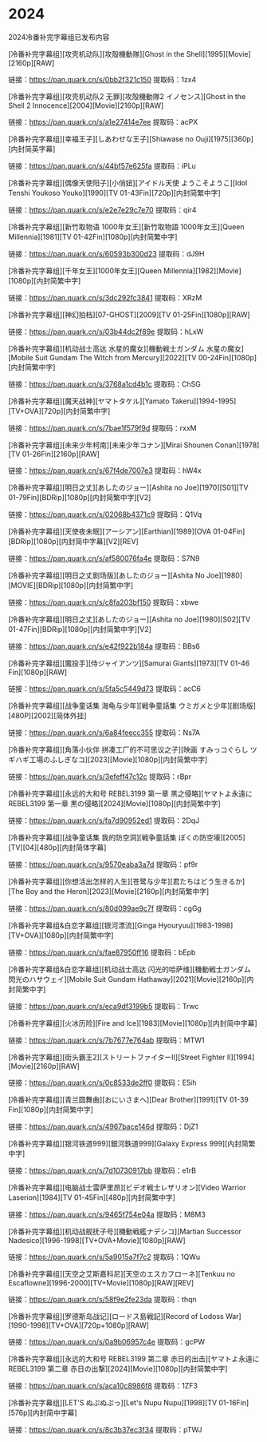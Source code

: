 # 2024

2024冷番补完字幕组已发布内容

\[冷番补完字幕组]\[攻壳机动队]\[攻殻機動隊]\[Ghost in the Shell]\[1995]\[Movie]\[2160p]\[RAW]&#x20;

链接：https://pan.quark.cn/s/0bb2f321c150 提取码：1zx4



\[冷番补完字幕组]\[攻壳机动队2 无罪]\[攻殻機動隊2 イノセンス]\[Ghost in the Shell 2 Innocence]\[2004]\[Movie]\[2160p]\[RAW]&#x20;

链接：https://pan.quark.cn/s/a1e27414e7ee 提取码：acPX



\[冷番补完字幕组]\[幸福王子]\[しあわせな王子]\[Shiawase no Ouji]\[1975]\[360p]\[内封简英字幕]&#x20;

链接：https://pan.quark.cn/s/44bf57e625fa 提取码：iPLu



\[冷番补完字幕组]\[偶像天使阳子]\[小俏妞]\[アイドル天使 ようこそようこ]\[Idol Tenshi Youkoso Youko]\[1990]\[TV 01-43Fin]\[720p]\[内封简繁中字]&#x20;

链接：https://pan.quark.cn/s/e2e7e29c7e70 提取码：qir4



\[冷番补完字幕组]\[新竹取物语 1000年女王]\[新竹取物語 1000年女王]\[Queen Millennia]\[1981]\[TV 01-42Fin]\[1080p]\[内封简繁中字]

链接：https://pan.quark.cn/s/60593b300d23 提取码：dJ9H



\[冷番补完字幕组]\[千年女王]\[1000年女王]\[Queen Millennia]\[1982]\[Movie]\[1080p]\[内封简繁中字]&#x20;

链接：https://pan.quark.cn/s/3dc292fc3841 提取码：XRzM



\[冷番补完字幕组]\[神幻拍档]\[07-GHOST]\[2009]\[TV 01-25Fin]\[1080p]\[RAW]&#x20;

链接：https://pan.quark.cn/s/03b44dc2f89e 提取码：hLxW



\[冷番补完字幕组]\[机动战士高达 水星的魔女]\[機動戦士ガンダム 水星の魔女]\[Mobile Suit Gundam The Witch from Mercury]\[2022]\[TV 00-24Fin]\[1080p]\[内封简繁中字]&#x20;

链接：https://pan.quark.cn/s/3768a1cd4b1c 提取码：ChSG



\[冷番补完字幕组]\[魔天战神]\[ヤマトタケル]\[Yamato Takeru]\[1994-1995]\[TV+OVA]\[720p]\[内封简繁中字]&#x20;

链接：https://pan.quark.cn/s/7bae1f579f9d 提取码：rxxM



\[冷番补完字幕组]\[未来少年柯南]\[未来少年コナン]\[Mirai Shounen Conan]\[1978]\[TV 01-26Fin]\[2160p]\[RAW]&#x20;

链接：https://pan.quark.cn/s/67f4de7007e3 提取码：hW4x



\[冷番补完字幕组]\[明日之丈]\[あしたのジョー]\[Ashita no Joe]\[1970]\[S01]\[TV 01-79Fin]\[BDRip]\[1080p]\[内封简繁中字]\[V2]&#x20;

链接：https://pan.quark.cn/s/02068b4371c9 提取码：Q1Vq



\[冷番补完字幕组]\[天使夜未眠]\[アーシアン]\[Earthian]\[1989]\[OVA 01-04Fin]\[BDRip]\[1080p]\[内封简中字幕]\[V2]\[REV]&#x20;

链接：https://pan.quark.cn/s/af580076fa4e 提取码：S7N9



\[冷番补完字幕组]\[明日之丈剧场版]\[あしたのジョー]\[Ashita No Joe]\[1980]\[MOVIE]\[BDRip]\[1080p]\[内封简繁中字]&#x20;

链接：https://pan.quark.cn/s/c8fa203bf150 提取码：xbwe



\[冷番补完字幕组]\[明日之丈]\[あしたのジョー]\[Ashita no Joe]\[1980]\[S02]\[TV 01-47Fin]\[BDRip]\[1080p]\[内封简繁中字]\[V2]&#x20;

链接：https://pan.quark.cn/s/e42f922b184a 提取码：BBs6



\[冷番补完字幕组]\[魔投手]\[侍ジャイアンツ]\[Samurai Giants]\[1973]\[TV 01-46 Fin]\[1080p]\[RAW]&#x20;

链接：https://pan.quark.cn/s/5fa5c5449d73 提取码：acC6



\[冷番补完字幕组]\[战争童话集 海龟与少年]\[戦争童話集 ウミガメと少年]\[剧场版]\[480P]\[2002]\[简体外挂]&#x20;

链接：https://pan.quark.cn/s/6a84feecc355 提取码：Ns7A



\[冷番补完字幕组]\[角落小伙伴 拼凑工厂的不可思议之子]\[映画 すみっコぐらし ツギハギ工場のふしぎなコ]\[2023]\[Movie]\[1080p]\[内封简繁中字]&#x20;

链接：https://pan.quark.cn/s/3efeff47c12c 提取码：rBpr



\[冷番补完字幕组]\[永远的大和号 REBEL3199 第一章 黑之侵略]\[ヤマトよ永遠に REBEL3199 第一章 黒の侵略]\[2024]\[Movie]\[1080p]\[内封简繁中字]&#x20;

链接：https://pan.quark.cn/s/fa7d90952ed1 提取码：2DqJ



\[冷番补完字幕组]\[战争童话集 我的防空洞]\[戦争童話集 ぼくの防空壕]\[2005]\[TV]\[04]\[480p]\[内封简体字幕]&#x20;

链接：https://pan.quark.cn/s/9570eaba3a7d 提取码：pf9r



\[冷番补完字幕组]\[你想活出怎样的人生]\[苍鹭与少年]\[君たちはどう生きるか]\[The Boy and the Heron]\[2023]\[Movie]\[2160p]\[内封简繁中字]&#x20;

链接：https://pan.quark.cn/s/80d099ae9c7f 提取码：cgGg



\[冷番补完字幕组&白恋字幕组]\[银河漂流]\[Ginga Hyouryuu]\[1983-1998]\[TV+OVA]\[1080p]\[内封简繁中字]&#x20;

链接：https://pan.quark.cn/s/fae87950ff16 提取码：bEpb



\[冷番补完字幕组&白恋字幕组]\[机动战士高达 闪光的哈萨维]\[機動戦士ガンダム 閃光のハサウェイ]\[Mobile Suit Gundam Hathaway]\[2021]\[Movie]\[2160p]\[内封简繁中字]&#x20;

链接：https://pan.quark.cn/s/eca9df3199b5 提取码：Trwc



\[冷番补完字幕组]\[火冰历险]\[Fire and Ice]\[1983]\[Movie]\[1080p]\[内封简中字幕]&#x20;

链接：https://pan.quark.cn/s/7b7677e764ab 提取码：MTW1



\[冷番补完字幕组]\[街头霸王2]\[ストリートファイターII]\[Street Fighter II]\[1994]\[Movie]\[2160p]\[RAW]&#x20;

链接：https://pan.quark.cn/s/0c8533de2ff0 提取码：E5ih



\[冷番补完字幕组]\[青兰圆舞曲]\[おにいさまへ]\[Dear Brother]\[1991]\[TV 01-39 Fin]\[1080p]\[内封简繁中字]&#x20;

链接：https://pan.quark.cn/s/4967bace146d 提取码：DjZ1



\[冷番补完字幕组]\[银河铁道999]\[銀河鉄道999]\[Galaxy Express 999]\[内封简繁中字]&#x20;

链接：https://pan.quark.cn/s/7d10730917bb 提取码：e1rB



\[冷番补完字幕组]\[电脑战士雷萨里昂]\[ビデオ戦士レザリオン]\[Video Warrior Laserion]\[1984]\[TV 01-45Fin]\[480p]\[内封简繁中字]&#x20;

链接：https://pan.quark.cn/s/9465f754e04a 提取码：M8M3



\[冷番补完字幕组]\[机动战舰抚子号]\[機動戦艦ナデシコ]\[Martian Successor Nadesico]\[1996-1998]\[TV+OVA+Movie]\[1080p]\[RAW]&#x20;

链接：https://pan.quark.cn/s/5a9015a7f7c2 提取码：1QWu



\[冷番补完字幕组]\[天空之艾斯嘉科尼]\[天空のエスカフローネ]\[Tenkuu no Escaflowne]\[1996-2000]\[TV+Movie]\[1080p]\[RAW]\[REV]&#x20;

链接：https://pan.quark.cn/s/58f9e2fe23da 提取码：thqn



\[冷番补完字幕组]\[罗德斯岛战记]\[ロードス島戦記]\[Record of Lodoss War]\[1990-1998]\[TV+OVA]\[720p+1080p]\[RAW]&#x20;

链接：https://pan.quark.cn/s/0a9b06957c4e 提取码：gcPW



\[冷番补完字幕组]\[永远的大和号 REBEL3199 第二章 赤日的出击]\[ヤマトよ永遠に REBEL3199 第二章 赤日の出撃]\[2024]\[Movie]\[1080p]\[内封简繁中字]&#x20;

链接：https://pan.quark.cn/s/aca10c8986f8 提取码：1ZF3



\[冷番补完字幕组]\[LET'S ぬぷぬぷっ]\[Let's Nupu Nupu]\[1998]\[TV 01-16Fin]\[576p]\[内封简中字幕]&#x20;

链接：https://pan.quark.cn/s/8c3b37ec3f34 提取码：pTWJ
